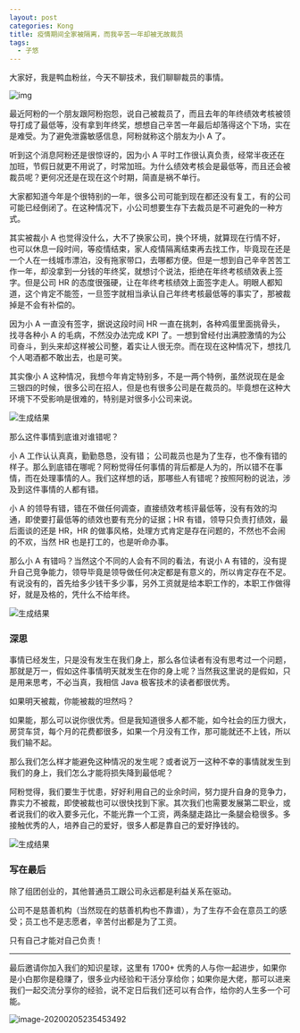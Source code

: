 ```yaml
---
layout: post
categories: Kong
title: 疫情期间全家被隔离，而我辛苦一年却被无故裁员
tags:
  - 子悠
---
```


大家好，我是鸭血粉丝，今天不聊技术，我们聊聊裁员的事情。

![img](https://tva1.sinaimg.cn/large/00831rSTly1gclnafnum8j308s05r74b.jpg)

最近阿粉的一个朋友跟阿粉抱怨，说自己被裁员了，而且去年的年终绩效考核被领导打成了最低等，没有拿到年终奖，想想自己辛苦一年最后却落得这个下场，实在是难受。为了避免泄露敏感信息，阿粉就称这个朋友为小 A 了。

听到这个消息阿粉还是很惊讶的，因为小 A 平时工作很认真负责，经常半夜还在加班，节假日就更不用说了，时常加班。为什么绩效考核会是最低等，而且还会被裁员呢？更何况还是在现在这个时期，简直是祸不单行。

<!--more-->

大家都知道今年是个很特别的一年，很多公司可能到现在都还没有复工，有的公司可能已经倒闭了。在这种情况下，小公司想要生存下去裁员是不可避免的一种方式。

其实被裁小 A 也觉得没什么，大不了换家公司，换个环境，就算现在行情不好，也可以休息一段时间，等疫情结束，家人疫情隔离结束再去找工作，毕竟现在还是一个人在一线城市漂泊，没有拖家带口，去哪都方便。但是一想到自己辛辛苦苦工作一年，却没拿到一分钱的年终奖，就想讨个说法，拒绝在年终考核绩效表上签字。但是公司 HR 的态度很强硬，让在年终考核绩效上面签字走人。明眼人都知道，这个肯定不能签，一旦签字就相当承认自己年终考核最低等的事实了，那被裁掉是不会有补偿的。

因为小 A 一直没有签字，据说这段时间 HR 一直在挑刺，各种鸡蛋里面挑骨头，找寻各种小 A 的毛病，不然没办法完成 KPI 了。一想到曾经付出满腔激情的为公司奋斗，到头来却这样被公司整，着实让人很无奈。而在现在这种情况下，想找几个人喝酒都不敢出去，也是可笑。

其实像小 A 这种情况，我想今年肯定特别多，不是一两个特例，虽然说现在是金三银四的时候，很多公司在招人，但是也有很多公司是在裁员的。毕竟想在这种大环境下不受影响是很难的，特别是对很多小公司来说。

![生成结果](https://tva1.sinaimg.cn/large/00831rSTly1gclnagbo5mj308c05twei.jpg)

那么这件事情到底谁对谁错呢？

小 A 工作认认真真，勤勤恳恳，没有错； 公司裁员也是为了生存，也不像有错的样子。那么到底错在哪呢？阿粉觉得任何事情的背后都是人为的，所以错不在事情，而在处理事情的人。我们这样想的话，那哪些人有错呢？按照阿粉的说法，涉及到这件事情的人都有错。

小 A 的领导有错，错在不做任何调查，直接绩效考核评最低等，没有有效的沟通，即使要打最低等的绩效也要有充分的证据；HR 有错，领导只负责打绩效，最后面谈的还是 HR，HR 的做事风格，处理方式肯定是存在问题的，不然也不会闹的不欢，当然 HR 也是打工的，也是听命办事。

那么小 A 有错吗？当然这个不同的人会有不同的看法，有说小 A 有错的，没有提升自己竞争能力，领导毕竟是领导做任何决定都是有意义的，所以肯定存在不足。有说没有的，首先给多少钱干多少事，另外工资就是给本职工作的，本职工作做得好，就是及格的，凭什么不给年终。

![生成结果](https://tva1.sinaimg.cn/large/00831rSTly1gclnahc7j6j3073068dfr.jpg)

### 深思

事情已经发生，只是没有发生在我们身上，那么各位读者有没有思考过一个问题，那就是万一，假如这件事情明天就发生在你的身上呢？当然我这里说的是假如，只是用来思考，不必当真，我相信 Java 极客技术的读者都很优秀。

如果明天被裁，你能被裁的坦然吗？

如果能，那么可以说你很优秀。但是我知道很多人都不能，如今社会的压力很大，房贷车贷，每个月的花费都很多，如果一个月没有工作，那可能就还不上钱，所以我们输不起。

那么我们怎么样才能避免这种情况的发生呢？或者说万一这种不幸的事情就发生到我们的身上，我们怎么才能将损失降到最低呢？

阿粉觉得，我们要生于忧患，好好利用自己的业余时间，努力提升自身的竞争力，靠实力不被裁，即使被裁也可以很快找到下家。其次我们也需要发展第二职业，或者说我们的收入要多元化，不能光靠一个工资，两条腿走路比一条腿会稳很多。多接触优秀的人，培养自己的爱好，很多人都是靠自己的爱好挣钱的。

![生成结果](https://tva1.sinaimg.cn/large/00831rSTly1gclnair25nj30go0ieq4b.jpg)

### 写在最后

除了组团创业的，其他普通员工跟公司永远都是利益关系在驱动。

公司不是慈善机构（当然现在的慈善机构也不靠谱），为了生存不会在意员工的感受；员工也不是志愿者，辛苦付出都是为了工资。

只有自己才能对自己负责！

---

最后邀请你加入我们的知识星球，这里有 1700+ 优秀的人与你一起进步，如果你是小白那你是稳赚了，很多业内经验和干活分享给你；如果你是大佬，那可以进来我们一起交流分享你的经验，说不定日后我们还可以有合作，给你的人生多一个可能。

![image-20200205235453492](http://www.justdojava.com/assets/images/2019/java/image_ziyou/子悠-知识星球.png)


